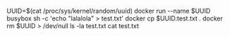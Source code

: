 UUID=$(cat /proc/sys/kernel/random/uuid)
docker run --name $UUID busybox sh -c 'echo "lalalola" > test.txt'
docker cp $UUID:test.txt .
docker rm $UUID > /dev/null
ls -la test.txt
cat test.txt